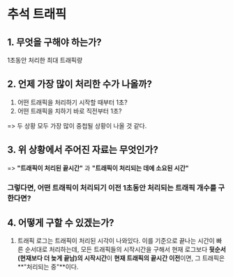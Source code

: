 # 추석 트래픽
## 1. 무엇을 구해야 하는가?
1초동안 처리한 최대 트래픽량

## 2. 언제 가장 많이 처리한 수가 나올까?
1. 어떤 트래픽을 처리하기 시작할 때부터 1초?
2. 어떤 트래픽을 치하기 바로 직전부터 1초?

=> 두 상황 모두 가장 많이 중첩될 상황이 나올 것 같다.

## 3. 위 상황에서 주어진 자료는 무엇인가?
=> **"트래픽이 처리된 끝시간"** 과 **"트래픽이 처리되는 데에 소요된 시간"**

### 그렇다면, 어떤 트래픽이 처리되기 이전 1초동안 처리되는 트래픽 개수를 구한다면?

## 4. 어떻게 구할 수 있겠는가?
1. 트래픽 로그는 트래픽이 처리된 시각이 나와있다. 이를 기준으로 끝나는 시간이 빠른 순서대로 처리하는데, 모든 트래픽들의 시작시간을 구해서 현재 로그보다 **뒷순서(현재보다 더 늦게 끝남)의 시작시간**이 **현재 트래픽의 끝시간 이전**이면, 그 트래픽은 **"처리되는 중"**이다.